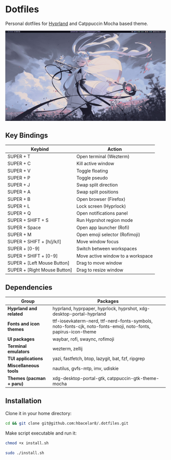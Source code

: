 # Dotfiles

Personal dotfiles for [Hyprland](https://hyprland.org/) and Catppuccin Mocha
based theme.

![pic](./screenshots/pic1.png)

## Key Bindings

| Keybind                       | Action                              |
|-------------------------------|-------------------------------------|
| SUPER + T                     | Open terminal (Wezterm)             |
| SUPER + C                     | Kill active window                  |
| SUPER + V                     | Toggle floating                     |
| SUPER + P                     | Toggle pseudo                       |
| SUPER + J                     | Swap split direction                |
| SUPER + A                     | Swap split positions                |
| SUPER + B                     | Open browser (Firefox)              |
| SUPER + L                     | Lock screen (Hyprlock)              |
| SUPER + Q                     | Open notifications panel            |
| SUPER + SHIFT + S             | Run Hyprshot region mode            |
| SUPER + Space                 | Open app launcher (Rofi)            |
| SUPER + M                     | Open emoji selector (Rofimoji)      |
| SUPER + SHIFT + [h/j/k/l]     | Move window focus                   |
| SUPER + [0-9]                 | Switch between workspaces           |
| SUPER + SHIFT + [0-9]         | Move active window to a workspace   |
| SUPER + [Left Mouse Button]   | Drag to move window                 |
| SUPER + [Right Mouse Button]  | Drag to resize window               |

## Dependencies

| Group                         | Packages                                                                                      |
|-------------------------------|-----------------------------------------------------------------------------------------------|
| **Hyprland and related**       | hyprland, hyprpaper, hyprlock, hyprshot, xdg-desktop-portal-hyprland                          |
| **Fonts and icon themes**      | ttf-iosevkaterm-nerd, ttf-nerd-fonts-symbols, noto-fonts-cjk, noto-fonts-emoji, noto-fonts, papirus-icon-theme |
| **UI packages**                | waybar, rofi, swaync, rofimoji                                                                |
| **Terminal emulators**         | wezterm, zellij                                                                              |
| **TUI applications**           | yazi, fastfetch, btop, lazygit, bat, fzf, ripgrep                                            |
| **Miscellaneous tools**        | nautilus, gvfs-mtp, imv, udiskie                                                             |
| **Themes (pacman + paru)**     | xdg-desktop-portal-gtk, catppuccin-gtk-theme-mocha                                            |

## Installation

Clone it in your home directory:

```bash
cd && git clone git@github.com:hbacelar8/.dotfiles.git
```

Make script executable and run it:

```bash
chmod +x install.sh
```

```bash
sudo ./install.sh
```
